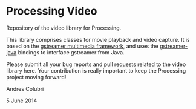 Processing Video
================

Repository of the video library for Processing. 

This library comprises classes for movie playback and video capture. It is based on the [gstreamer multimedia framework](http://gstreamer.freedesktop.org/), and uses the [gstreamer-java](https://code.google.com/p/gstreamer-java/) bindings to interface gstreamer from Java.

Please submit all your bug reports and pull requests related to the video library here. Your contribution is really important to keep the Processing project moving forward!

Andres Colubri

5 June 2014
